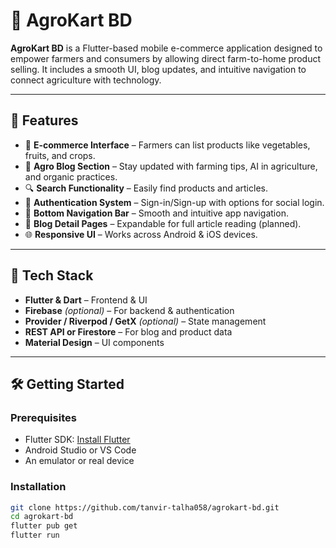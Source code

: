 # 🌾 AgroKart BD

**AgroKart BD** is a Flutter-based mobile e-commerce application designed to empower farmers and consumers by allowing direct farm-to-home product selling. It includes a smooth UI, blog updates, and intuitive navigation to connect agriculture with technology.

---

## 🚀 Features

- 🛒 **E-commerce Interface** – Farmers can list products like vegetables, fruits, and crops.
- 📖 **Agro Blog Section** – Stay updated with farming tips, AI in agriculture, and organic practices.
- 🔍 **Search Functionality** – Easily find products and articles.
- 👥 **Authentication System** – Sign-in/Sign-up with options for social login.
- 🔄 **Bottom Navigation Bar** – Smooth and intuitive app navigation.
- 💬 **Blog Detail Pages** – Expandable for full article reading (planned).
- 🌐 **Responsive UI** – Works across Android & iOS devices.


---

## 🧱 Tech Stack

- **Flutter & Dart** – Frontend & UI
- **Firebase** *(optional)* – For backend & authentication
- **Provider / Riverpod / GetX** *(optional)* – State management
- **REST API or Firestore** – For blog and product data
- **Material Design** – UI components

---

## 🛠️ Getting Started

### Prerequisites

- Flutter SDK: [Install Flutter](https://flutter.dev/docs/get-started/install)
- Android Studio or VS Code
- An emulator or real device

### Installation

```bash
git clone https://github.com/tanvir-talha058/agrokart-bd.git
cd agrokart-bd
flutter pub get
flutter run
